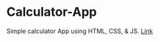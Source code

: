 # Calculator-App
 Simple calculator App using HTML, CSS, & JS.
 [Link](calculatorpro01.netlify.app)
